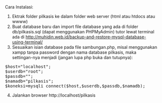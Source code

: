 Cara Instalasi:
1. Ektrak folder pilkasis ke dalam folder web server (html atau htdocs atau wwww)
2. Buat database baru dan import file database yang ada di folder db/pilkasis.sql (dapat menggunakan PHPMyAdmin) tutor lewat terminal ada di http://muhidin.web.id/backup-and-restore-mysql-database-using-terminal/
3. Sesuaikan isian database pada file sambungan.php, misal menggunakan xampp tanpa password dengan nama database pilkasis, maka settingan-nya menjadi (jangan lupa php buka dan tutupnya):
<pre>
$host="localhost";
$userdb="root";
$passdb="";
$namadb="pilkasis";
$koneksi=mysqli_connect($host,$userdb,$passdb,$namadb);
</pre>
4. Jalankan browser http://localhost/pilkasis

